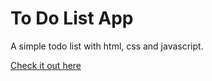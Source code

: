 # To Do List App

A simple todo list with html, css and javascript.

[Check it out here](https://mray2k4.github.io/To-Do-List-App/)
